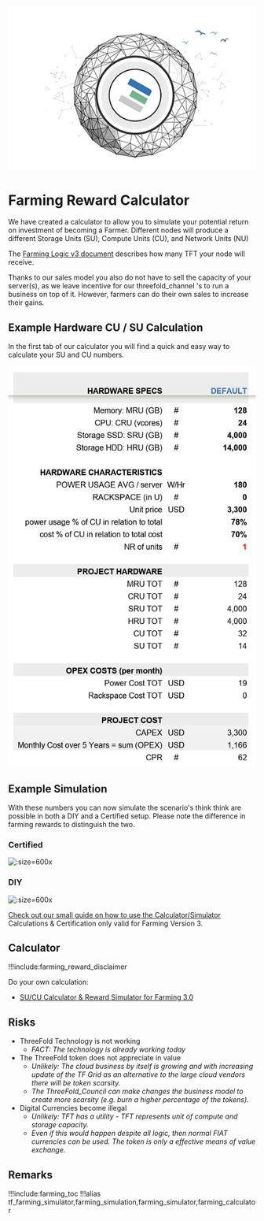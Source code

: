 ![](img/becomefarmer.png )

# Farming Reward Calculator

We have created a calculator to allow you to simulate your potential return on investment of becoming a Farmer. Different nodes will produce a different Storage Units (SU), Compute Units (CU), and Network Units (NU)

The [Farming Logic v3 document](farming_reward) describes how many TFT your node will receive. 

Thanks to our sales model you also do not have to sell the capacity of your server(s), as we leave incentive for our threefold_channel 's to run a business on top of it. However, farmers can do their own sales to increase their gains.

## Example Hardware CU / SU Calculation

In the first tab of our calculator you will find a quick and easy way to calculate your SU and CU numbers.

![](img/example_hardware.png ':size=350x')

## Example Simulation

With these numbers you can now simulate the scenario's think think are possible in both a DIY and a Certified setup.
Please note the difference in farming rewards to distinguish the two.

### Certified 
![](simulator_certified_example.png ':size=600x')

### DIY
![](simulator_diy_example.png ':size=600x')

[Check out our small guide on how to use the Calculator/Simulator](farming_calculator_howto.md)
Calculations & Certification only valid for Farming Version 3.

## Calculator

!!!include:farming_reward_disclaimer

Do your own calculation:

- [SU/CU Calculator & Reward Simulator for Farming 3.0](https://secure.threefold.me/sheet/#/2/sheet/view/bn9RY8qkB2QSvhNGnk+RNTqiz2YwVoZeGN+UrntDYhU/)

## Risks

- ThreeFold Technology is not working
  - _FACT: The technology is already working today_
- The ThreeFold token does not appreciate in value
  - _Unlikely: The cloud business by itself is growing and with increasing update of the TF Grid as an alternative to the large cloud vendors there will be token scarsity._
  - _The ThreeFold_Council can make changes the business model to create more scarsity (e.g. burn a higher percentage of the tokens)._
- Digital Currencies become illegal
  - _Unlikely: TFT has a utility - TFT represents  unit of compute and storage capacity._
  - _Even if this would happen despite all logic, then normal FIAT currencies can be used.  The token is only a effective means of value exchange._


## Remarks

!!!include:farming_toc
!!!alias tf_farming_simulator,farming_simulation,farming_simulator,farming_calculator

